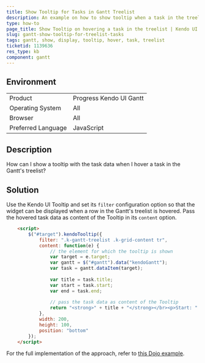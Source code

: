 ```yaml
---
title: Show Tooltip for Tasks in Gantt Treelist
description: An example on how to show tooltip when a task in the treelist section of the Kendo UI Gantt is hovered.
type: how-to
page_title: Show Tooltip on hovering a task in the treelist | Kendo UI Gantt
slug: gantt-show-tooltip-for-treelist-tasks
tags: gantt, show, display, tooltip, hover, task, treelist
ticketid: 1139636
res_type: kb
component: gantt
---
```


## Environment

<table>
 <tr>
  <td>Product</td>
  <td>Progress Kendo UI Gantt</td>
 </tr>
 <tr>
  <td>Operating System</td>
  <td>All</td>
 </tr>
 <tr>
  <td>Browser</td>
  <td>All</td>
 </tr>
 <tr>
  <td>Preferred Language</td>
  <td>JavaScript</td>
 </tr>
</table>

## Description

How can I show a tooltip with the task data when I hover a task in the Gantt's treelist?

## Solution

Use the Kendo UI Tooltip and set its `filter` configuration option so that the widget can be displayed when a row in the Gantt's treelist is hovered. Pass the hovered task data as content of the Tooltip in its `content` option.

```html
	<script>
		$("#target").kendoTooltip({
			filter: ".k-gantt-treelist .k-grid-content tr",
			content: function(e) {
				// the element for which the tooltip is shown
				var target = e.target;
				var gantt = $("#gantt").data("kendoGantt");
				var task = gantt.dataItem(target);
			 
				var title = task.title;
				var start = task.start;
				var end = task.end;
				 
				// pass the task data as content of the Tooltip
				return "<strong>" + title + "</strong></br><p>Start: " + kendo.toString(start, "HH:mm ddd, MMM d") + "</p><p>End: " + kendo.toString(end, "HH:mm ddd, MMM d") + "</p>"
			},
			width: 200,
		    height: 100,
		    position: "bottom"
		});
	</script>
```

For the full implementation of the approach, refer to [this Dojo example](https://dojo.telerik.com/OmuWaC).
